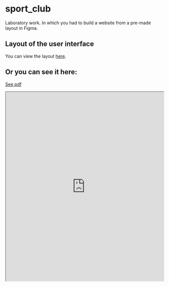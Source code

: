# sport_club
Laboratory work. In which you had to build a website from a pre-made layout in Figma.
## Layout of the user interface

You can view the layout [here](https://www.figma.com/file/QYRANTzaXWu34QrhB3fa0B/sport_club_design?type=design&node-id=0%3A1&mode=design&t=1wBrX5kbaUndBKi5-1).

## Or you can see it here:
[See pdf](https://github.com/Sviatoslav1886/sport_club/blob/main/sport_club_design.pdf)
<iframe src="https://github.com/Sviatoslav1886/sport_club/blob/main/sport_club_design.pdf" width="100%" height="600px"></iframe>
